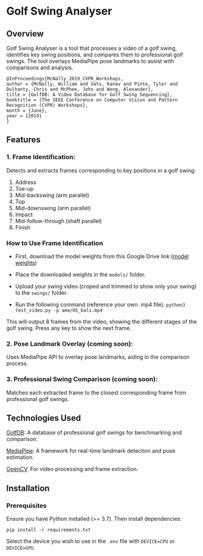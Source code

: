 # Golf Swing Analyser

## Overview

Golf Swing Analyser is a tool that processes a video of a golf swing, identifies key swing positions, and compares them to professional golf swings. The tool overlays MediaPipe pose landmarks to assist with comparisons and analysis.

```
@InProceedings{McNally_2019_CVPR_Workshops,
author = {McNally, William and Vats, Kanav and Pinto, Tyler and Dulhanty, Chris and McPhee, John and Wong, Alexander},
title = {GolfDB: A Video Database for Golf Swing Sequencing},
booktitle = {The IEEE Conference on Computer Vision and Pattern Recognition (CVPR) Workshops},
month = {June},
year = {2019}
}
```

## Features

### 1. Frame Identification: 
Detects and extracts frames corresponding to key positions in a golf swing:

1. Address
2. Toe-up
3. Mid-backswing (arm parallel) 
4. Top
5. Mid-downswing (arm parallel)
6. Impact
7. Mid-follow-through (shaft parallel)
8. Finish

### How to Use Frame Identification

- First, download the model weights from this Google Drive link:([model weights](https://drive.google.com/file/d/1uBwRxFxW04EqG87VCoX3l6vXeV5T5JYJ/view?usp=sharing))

- Place the downloaded weights in the `models/` folder.

- Upload your swing video (croped and trimmed to show only your swing) to the `swings/`  folder.

- Run the following command (reference your own .mp4 file): `python3 test_video.py -p ama/HS_bali.mp4`

This will output 8 frames from the video, showing the different stages of the golf swing. Press any key to show the next frame.

### 2. Pose Landmark Overlay (coming soon): 
Uses MediaPipe API to overlay pose landmarks, aiding in the comparison process.

### 3. Professional Swing Comparison (coming soon): 
Matches each extracted frame to the closest corresponding frame from professional golf swings.


## Technologies Used

[GolfDB](https://github.com/wmcnally/golfdb): A database of professional golf swings for benchmarking and comparison.

[MediaPipe](https://ai.google.dev/edge/mediapipe/solutions/vision/pose_landmarker/python): A framework for real-time landmark detection and pose estimation.

[OpenCV](https://opencv.org/): For video processing and frame extraction.

## Installation

### Prerequisites

Ensure you have Python installed (>= 3.7). Then install dependencies:

`pip install -r requirements.txt`

Select the device you wish to use in the `.env` file with `DEVICE=CPU` or `DEVICE=GPU`.